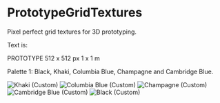 # PrototypeGridTextures
Pixel perfect grid textures for 3D prototyping.

Text is:

PROTOTYPE
512 x 512 px
1 x 1 m

Palette 1: Black, Khaki, Columbia Blue, Champagne and Cambridge Blue.

![Khaki (Custom)](https://github.com/GavWood/PrototypeGridTextures/assets/17795588/f7048d98-8e19-4158-a510-cc7b219e2982)
![Columbia Blue (Custom)](https://github.com/GavWood/PrototypeGridTextures/assets/17795588/0fc2282c-efdc-4d50-b4e7-6a48e31f27ee)
![Champagne (Custom)](https://github.com/GavWood/PrototypeGridTextures/assets/17795588/3e519a56-5ba9-4ff1-9f56-9352824ade0b)
![Cambridge Blue (Custom)](https://github.com/GavWood/PrototypeGridTextures/assets/17795588/b142992b-0967-484a-9a71-403d64a69ab9)
![Black (Custom)](https://github.com/GavWood/PrototypeGridTextures/assets/17795588/4a7066d7-5c79-437a-b994-eb9ba257ae3a)
